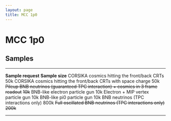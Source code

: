 ```yaml
---
layout: page
title: MCC 1p0
---
```




MCC 1p0
==================================



Samples 
----------------------------------

  ------------------------------------------------------------------------------------ -----------------
  **Sample request**                                                                   **Sample size**
  CORSIKA cosmics hitting the front/back CRTs                                          50k
  CORSIKA cosmics hitting the front/back CRTs with space charge                        50k
  ~~Pileup BNB neutrinos (guaranteed TPC interaction) + cosmics in 3 frame readout~~   ~~10k~~
  BNB-like electron particle gun                                                       10k
  Electron + MIP vertex particle gun                                                   10k
  BNB-like pi0 particle gun                                                            10k
  BNB neutrinos (TPC interactions only)                                                800k
  ~~Full oscillated BNB neutrinos (TPC interactions only)~~                            ~~200k~~
  ------------------------------------------------------------------------------------ -----------------
